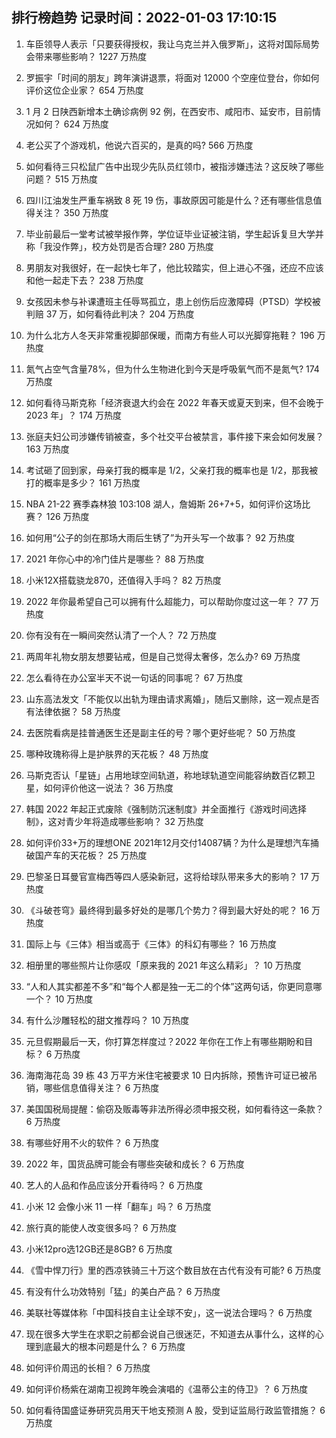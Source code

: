 
## 排行榜趋势 记录时间：2022-01-03 17:10:15
  
  1. 车臣领导人表示「只要获得授权，我让乌克兰并入俄罗斯」，这将对国际局势会带来哪些影响？ 1227 万热度
    
  2. 罗振宇「时间的朋友」跨年演讲退票，将面对 12000 个空座位登台，你如何评价这位企业家？ 654 万热度
    
  3. 1 月 2 日陕西新增本土确诊病例 92 例，在西安市、咸阳市、延安市，目前情况如何？ 624 万热度
    
  4. 老公买了个游戏机，他说六百买的，是真的吗? 566 万热度
    
  5. 如何看待三只松鼠广告中出现少先队员红领巾，被指涉嫌违法？这反映了哪些问题？ 515 万热度
    
  6. 四川江油发生严重车祸致 8 死 19 伤，事故原因可能是什么？还有哪些信息值得关注？ 350 万热度
    
  7. 毕业前最后一堂考试被举报作弊，学位证毕业证被注销，学生起诉复旦大学并称「我没作弊」，校方处罚是否合理? 280 万热度
    
  8. 男朋友对我很好，在一起快七年了，他比较踏实，但上进心不强，还应不应该和他一起走下去？ 238 万热度
    
  9. 女孩因未参与补课遭班主任辱骂孤立，患上创伤后应激障碍（PTSD）学校被判赔 37 万，如何看待此判决？ 204 万热度
    
  10. 为什么北方人冬天非常重视脚部保暖，而南方有些人可以光脚穿拖鞋？ 196 万热度
    
  11. 氮气占空气含量78%，但为什么生物进化到今天是呼吸氧气而不是氮气? 174 万热度
    
  12. 如何看待马斯克称「经济衰退大约会在 2022 年春天或夏天到来，但不会晚于 2023 年」？ 174 万热度
    
  13. 张庭夫妇公司涉嫌传销被查，多个社交平台被禁言，事件接下来会如何发展？ 163 万热度
    
  14. 考试砸了回到家，母亲打我的概率是 1/2，父亲打我的概率也是 1/2，那我被打的概率是多少？ 161 万热度
    
  15. NBA 21-22 赛季森林狼 103:108 湖人，詹姆斯 26+7+5，如何评价这场比赛？ 126 万热度
    
  16. 如何用“公子的剑在那场大雨后生锈了”为开头写一个故事？ 92 万热度
    
  17. 2021 年你心中的冷门佳片是哪些？ 88 万热度
    
  18. 小米12X搭载骁龙870，还值得入手吗？ 82 万热度
    
  19. 2022 年你最希望自己可以拥有什么超能力，可以帮助你度过这一年？ 77 万热度
    
  20. 你有没有在一瞬间突然认清了一个人？ 72 万热度
    
  21. 两周年礼物女朋友想要钻戒，但是自己觉得太奢侈，怎么办? 69 万热度
    
  22. 怎么看待在办公室半天不说一句话的同事呢？ 67 万热度
    
  23. 山东高法发文「不能仅以出轨为理由请求离婚」，随后又删除，这一观点是否有法律依据？ 58 万热度
    
  24. 去医院看病是挂普通医生还是副主任的号？哪个更好些呢？ 50 万热度
    
  25. 哪种玫瑰称得上是护肤界的天花板？ 48 万热度
    
  26. 马斯克否认「星链」占用地球空间轨道，称地球轨道空间能容纳数百亿颗卫星，如何评价他这一说法？ 36 万热度
    
  27. 韩国 2022 年起正式废除《强制防沉迷制度》并全面推行《游戏时间选择制》，这对青少年将造成哪些影响？ 32 万热度
    
  28. 如何评价33+万的理想ONE 2021年12月交付14087辆？为什么是理想汽车捅破国产车的天花板？ 25 万热度
    
  29. 巴黎圣日耳曼官宣梅西等四人感染新冠，这将给球队带来多大的影响？ 17 万热度
    
  30. 《斗破苍穹》最终得到最多好处的是哪几个势力？得到最大好处的呢？ 16 万热度
    
  31. 国际上与《三体》相当或高于《三体》的科幻有哪些？ 16 万热度
    
  32. 相册里的哪些照片让你感叹「原来我的 2021 年这么精彩」？ 10 万热度
    
  33. “人和人其实都差不多”和“每个人都是独一无二的个体”这两句话，你更同意哪一个？ 10 万热度
    
  34. 有什么沙雕轻松的甜文推荐吗？ 10 万热度
    
  35. 元旦假期最后一天，你打算怎样度过？2022 年你在工作上有哪些期盼和目标？ 6 万热度
    
  36. 海南海花岛 39 栋 43 万平方米住宅被要求 10 日内拆除，预售许可证已被吊销，哪些信息值得关注？ 6 万热度
    
  37. 美国国税局提醒：偷窃及贩毒等非法所得必须申报交税，如何看待这一条款？ 6 万热度
    
  38. 有哪些好用不火的软件？ 6 万热度
    
  39. 2022 年，国货品牌可能会有哪些突破和成长？ 6 万热度
    
  40. 艺人的人品和作品应该分开看待吗？ 6 万热度
    
  41. 小米 12 会像小米 11 一样「翻车」吗？ 6 万热度
    
  42. 旅行真的能使人改变很多吗？ 6 万热度
    
  43. 小米12pro选12GB还是8GB? 6 万热度
    
  44. 《雪中悍刀行》里的西凉铁骑三十万这个数目放在古代有没有可能? 6 万热度
    
  45. 有没有什么功效特别「猛」的美白产品？ 6 万热度
    
  46. 美联社等媒体称「中国科技自主让全球不安」，这一说法合理吗？ 6 万热度
    
  47. 现在很多大学生在求职之前都会说自己很迷茫，不知道去从事什么，这样的心理到底最大的根本问题是什么？ 6 万热度
    
  48. 如何评价周迅的长相？ 6 万热度
    
  49. 如何评价杨紫在湖南卫视跨年晚会演唱的《温蒂公主的侍卫》？ 6 万热度
    
  50. 如何看待国盛证券研究员用天干地支预测 A 股，受到证监局行政监管措施？ 6 万热度
    
